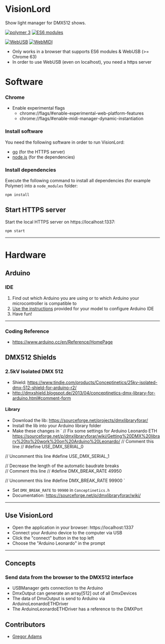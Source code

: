 # VisionLord

Show light manager for DMX512 shows.

[![polymer 3](https://img.shields.io/badge/polymer-3.0_preview-f50057.svg?style=flat)](https://www.polymer-project.org/blog/2017-08-22-npm-modules)
[![ES6 modules](https://img.shields.io/badge/ES6-modules-44aa44.svg?style=flat)](https://www.polymer-project.org/blog/2017-08-22-npm-modules)

[![WebUSB](https://img.shields.io/badge/API-WebUSB-1e88e5.svg?style=flat)](https://wicg.github.io/webusb/)
[![WebMIDI](https://img.shields.io/badge/API-WebMIDI-1e88e5.svg?style=flat)](https://webaudio.github.io/web-midi-api/)


* Only works in a browser that supports ES6 modules & WebUSB (>= Chrome 63)
* In order to use WebUSB (even on localhost), you need a https server

# Software

### Chrome
* Enable experimental flags
  * chrome://flags/#enable-experimental-web-platform-features
  * chrome://flags/#enable-midi-manager-dynamic-instantiation

### Install software

You need the following software in order to run VisionLord:

* [go](https://golang.org/doc/install) (for the HTTPS server)
* [node.js](https://nodejs.org/en/download/package-manager/) (for the dependencies)

### Install dependencies

Execute the following command to install all dependencies (for example Polymer) into a `node_modules` folder:

```
npm install
```

## Start HTTPS server

Start the local HTTPS server on https://localhost:1337:

```
npm start
```

---

# Hardware

## Arduino

### IDE

1. Find out which Arduino you are using or to which Arduino your microcontroller is compatible to
2. [Use the instructions](https://www.arduino.cc/en/Guide/HomePage) provided for your model to configure Arduino IDE
3. Have fun!

---

### Coding Reference

* https://www.arduino.cc/en/Reference/HomePage

## DMX512 Shields

### 2.5kV Isolated DMX 512

* Shield: https://www.tindie.com/products/Conceptinetics/25kv-isolated-dmx-512-shield-for-arduino-r2/
* http://dmxshield.blogspot.de/2013/04/conceptinetics-dmx-library-for-arduino.html#comment-form

#### Library

* Download the lib: https://sourceforge.net/projects/dmxlibraryforar/
* Install the lib into your Arduino library folder
* Make these changes in
`
// Fix some settings for Arduino Leonardo ETH  https://sourceforge.net/p/dmxlibraryforar/wiki/Getting%20DMX%20library%20to%20work%20on%20Arduino%20Leonardo/
// Comment this line
// #define USE_DMX_SERIAL_0

// Uncomment this line
#define USE_DMX_SERIAL_1

// Decrease the length of the automatic baudrate breaks  
// Comment this line
// #define DMX_BREAK_RATE 	 	    49950

// Uncomment this line
#define DMX_BREAK_RATE 	 	    99900
`

* Set `DMX_BREAK_RATE` to `99900` in `Conceptinetics.h`
* Documentation: https://sourceforge.net/p/dmxlibraryforar/wiki/



---


## Use VisionLord

* Open the application in your browser: https://localhost:1337
* Connect your Arduino device to the computer via USB
* Click the "connect" button in the top left
* Choose the "Arduino Leonardo" in the prompt


---


## Concepts

### Send data from the browser to the DMX512 interface

* USBManager gets connection to the Arduino
* DmxOutput can generate an array[512] out of all DmxDevices
* The data of DmxOutput is send to Arduino via ArduinoLeonardoETHDriver
* The ArduinoLeonardoETHDriver has a reference to the DMXPort



## Contributors

* [Gregor Adams](https://github.com/pixelass)
